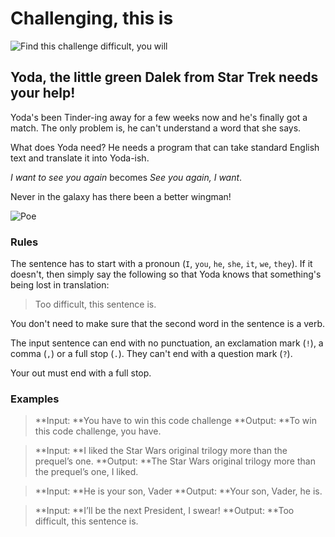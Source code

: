 # Challenging, this is

![Find this challenge difficult, you will][yoda1]

Yoda, the little green Dalek from Star Trek needs your help!
------

Yoda's been Tinder-ing away for a few weeks now and he's finally got a match. The only problem is, he can't understand a word that she says.

What does Yoda need? He needs a program that can take standard English text and translate it into Yoda-ish.

_I want to see you again_ becomes _See you again, I want_.

Never in the galaxy has there been a better wingman!

![Poe][poe1]

### Rules

The sentence has to start with a pronoun (`I`, `you`, `he`, `she`, `it`, `we`, `they`). If it doesn't, then simply say the following so that Yoda knows that something's being lost in translation:
> Too difficult, this sentence is.

You don't need to make sure that the second word in the sentence is a verb.

The input sentence can end with no punctuation, an exclamation mark (`!`), a comma (`,`) or a full stop (`.`). They can't end with a question mark (`?`).

Your out must end with a full stop.

### Examples

>**Input: **You have to win this code challenge
>**Output: **To win this code challenge, you have.

>**Input: **I liked the Star Wars original trilogy more than the prequel’s one.
>**Output: **The Star Wars original trilogy more than the prequel’s one, I liked.

>**Input: **He is your son, Vader
>**Output: **Your son, Vader, he is.

>**Input: **I’ll be the next President, I swear!
>**Output: **Too difficult, this sentence is.

[yoda1]: http://i.imgur.com/4jeBvb8.gif
[poe1]: http://i.imgur.com/sphSOsp.gif
